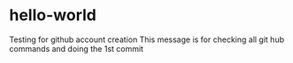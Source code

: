 # hello-world
Testing for github account creation
This message is for checking all git hub commands and doing the 1st commit
